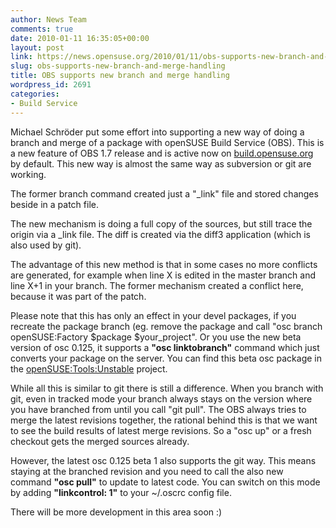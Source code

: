 ```yaml
---
author: News Team
comments: true
date: 2010-01-11 16:35:05+00:00
layout: post
link: https://news.opensuse.org/2010/01/11/obs-supports-new-branch-and-merge-handling/
slug: obs-supports-new-branch-and-merge-handling
title: OBS supports new branch and merge handling
wordpress_id: 2691
categories:
- Build Service
---
```


Michael Schröder put some effort into supporting a new way of doing a branch and merge of a package with openSUSE Build Service (OBS). This is a new feature of OBS 1.7 release and is active now on [build.opensuse.org](http://build.opensuse.org) by default. This new way is almost the same way as subversion or git are working.

The former branch command created just a "_link" file and stored changes beside in a patch file.

The new mechanism is doing a full copy of the sources, but still trace the origin via a _link file. The diff is created via the diff3 application (which is also used by git).

The advantage of this new method is that in some cases no more conflicts are generated, for example when line X is edited in the master branch and line X+1 in your branch. The former mechanism created a conflict here, because it was part of the patch.

Please note that this has only an effect in your devel packages, if you recreate the package branch (eg. remove the package and call "osc branch openSUSE:Factory $package $your_project". Or you use the new beta version of osc 0.125, it supports a **"osc linktobranch"** command which just converts your package on the server. You can find this beta osc package in the [openSUSE:Tools:Unstable](http://software.opensuse.org/search?baseproject=openSUSE:Tools&q=osc) project.

While all this is similar to git there is still a difference. When you branch with git, even in tracked mode your branch always stays on the version where you have branched from until you call "git pull". The OBS always tries to merge the latest revisions together, the rational behind this is that we want to see the build results of latest merge revisions. So a "osc up" or a fresh checkout gets the merged sources already.

However, the latest osc 0.125 beta 1 also supports the git way. This means staying at the branched revision and you need to call the also new command **"osc pull"** to update to latest code. You can switch on this mode by adding **"linkcontrol: 1"** to your ~/.oscrc config file.

There will be more development in this area soon :)

